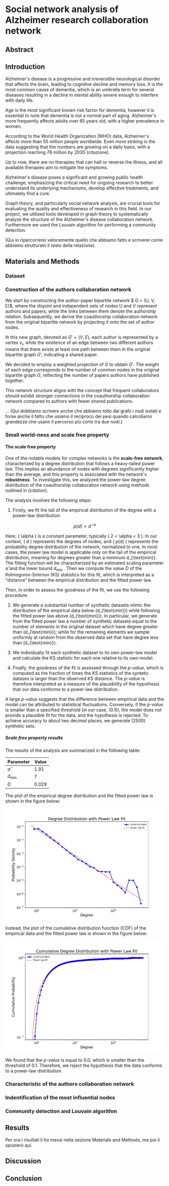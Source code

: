# Social network analysis of Alzheimer research collaboration network

## Abstract

## Introduction


Alzheimer's disease is a progressive and irreversible neurological disorder that affects the brain, leading to cognitive decline and memory loss. It is the most common cause of dementia, which is an umbrella term for several diseases resulting in a decline in mental ability severe enough to interfere with daily life.

Age is the most significant known risk factor for dementia, however it is essential to note that dementia is not a normal part of aging. Alzheimer's more frequently affects adults over 65 years old, with a higher prevalence in women.

According to the World Health Organization (WHO) data, Alzheimer's affects more than 55 million people worldwide. Even more striking is the data suggesting that the numbers are growing on a daily basis, with a projection reaching 78 million by 2030 (citazione).

Up to now, there are no therapies that can halt or reverse the illness, and all available therapies aim to mitigate the symptoms.

Alzheimer's disease poses a significant and growing public health challenge, emphasizing the critical need for ongoing research to better understand its underlying mechanisms, develop effective treatments, and ultimately find a cure. 

Graph theory, and particularly social network analysis, are crucial tools for evaluating the quality and effectiveness of research in this field. In our project, we utilized tools developed in graph theory to systematically analyze the structure of the Alzheimer's disease collaboration network. Furthermore we used the
Louvain algorithm for performing a community detection.

(Qui io ripercorrerei velocemente quello che abbiamo fatto e scriverei come abbiamo strutturato il resto della relazione).



## Materials and Methods 

### Dataset
### Construction of the authors collaboration network

We start by constructing the author-paper bipartite network $ G = (U, V, E)$, where the disjoint and independent sets of nodes $U$ and $V$ represent authors and papers, while the links between them denote the authorship relation. 
Subsequently, we derive the coauthorship collaboration network from the original bipartite network by projecting it onto the set of author nodes. 

Ih this new graph, denoted as $G' = (V, E)$, each author is represented by a vertex $v_i$, while the existence of an edge between two different authors means that there exists at least one path between them in the original bipartite graph $G'$, indicating a shared paper.

We decided to employ a weighted projection of $G$ to obtain $G'$. The weight of each edge corresponds to the number of common nodes in the original bipartite graph $G$, reflecting the number of papers authors have published together. 

This network structure aligns with the concept that frequent collaborators should exhibit stronger connections in the coauthorship collaboration network compared to authors with fewer shared publications.

...
(Qui dobbiamo scrivere anche che abbiamo tolto dal grafo i nodi isolati e forse anche il fatto che usiamo il reciproco dei pesi quando calcoliamo grandezze che usano il percorso più corto tra due nodi.)

### Small world-ness and scale free property

#### The scale free property 

One of the notable models for complex networks is the **scale-free network**, characterized by a degree distribution that follows a heavy-tailed power law. 
This implies an abundance of nodes with degrees significantly higher than the average, and this property is associated with the network's **robustness**. 
To investigate this, we analyzed the power-law degree distribution of the coauthorship collaboration network using methods outlined in (*citation*).

The analysis involves the following steps:

1. Firstly, we fit the tail of the empirical distribution of the degree with a power-law distribution:

$$
p(d) \propto d^{-\alpha}
$$

Here, \( \alpha \) is a constant parameter, typically \( 2 < \alpha < 3 \). 
In our context, \( d \) represents the degrees of nodes, and \( p(d) \) represents the probability degree distribution of the network, 
normalized to one. 
In most cases, the power law model is applicable only on the tail of the empirical distribution, 
meaning for degrees greater than a minimum d_{\text{min}}. 
The fitting function will be characherized by an estimated scaling parameter $\hat{\alpha}$ and the lower 
bound $d_{\text{min}}$ .
Then we compute the value $D$ of the Kolmogorov-Smirnov (KS) statistics for this fit, which is interpreted as a "distance"
between the empirical distribution and the fitted power law.

Then, in order to assess the goodness of the fit, we use the following procedure:

2. We generate a substantial number of synthetic datasets mimic the distribution of the empirical data below \(d_{\text{min}}\) 
while following the fitted power law above \(d_{\text{min}}\). 
In particular, we generate from the fitted power law a number of synthetic datasets equal to the number of elements in the 
original dataset which have degree greater than \(d_{\text{min}}\); while for the remaining elements we sample uniformly at random
from the observed data set that have degree less than \(d_{\text{min}}\).

3. We individually fit each synthetic dataset to its own power-law model and calculate the KS statistic for each 
one relative to its own model.

4. Finally, the goodness of the fit is assessed through the *p-value*,  which is computed as the fraction 
of times the KS statistics of the syntetic datases is larger than the observed KS distance. 
The *p-value* is therefore interpreted as a measure of the plausibility of the hypothesis that our data conforms 
to a power-law distribution. 

A large *p-value* suggests that the difference between empirical data and the model can be attributed to 
statistical fluctuations. Conversely, if the *p-value* is smaller than a specified threshold (in our case, \(0.1\)),
the model does not provide a plausible fit for the data, and the hypothesis is rejected.
To achieve accuracy to about two decimal places, we generate \(2500\) synthetic sets. 

##### Scale free property results

The results of the analysis are summarized in the following table:

| Parameter | Value |
| --- | --- |
| $\hat{\alpha}$ | 1.91 |
| $d_{\text{min}}$ | 7 |
| $D$ | 0.029 |

The plot of the empirical degree distribution and the fitted power law is shown in the figure below:

![Degree distribution](./images/degree_distribution.png)

Instead, the plot of the cumulative distribution function (CDF) of the empirical data and the fitted power 
law is shown in the figure below:

![CDF](./images/cumulative_degree_distribution.png)

We found that the *p-value* is equal to 0.0, which is smaller than the threshold of 0.1. 
Therefore, we reject the hypothesis that the data conforms to a power-law distribution.

### Characteristic of the authors collaboration network



### Indentification of the most influential nodes


### Community detection and Louvain algorithm



## Results

Per ora i risultati li ho messi nella sezione Materials and Methods, ma poi li sposterò qui.

## Discussion

## Conclusion